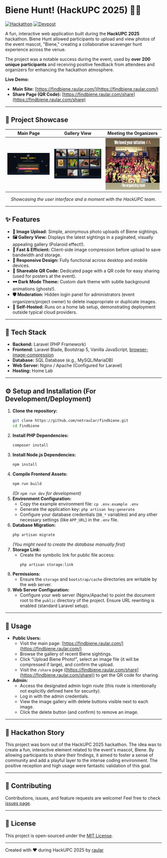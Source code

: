 # Biene Hunt! (HackUPC 2025) 🐝📸

[![Hackathon](https://img.shields.io/badge/Event-HackUPC%202025-blueviolet)](https://hackupc.com/)
[![Devpost](https://img.shields.io/badge/Devpost-Submission-003E54?logo=devpost)](https://devpost.com/software/find-biene) <!-- Added Devpost Badge -->

A fun, interactive web application built during the **HackUPC 2025** hackathon. Biene Hunt allowed participants to upload and view photos of the event mascot, "Biene," creating a collaborative scavenger hunt experience across the venue.

The project was a notable success during the event, used by **over 200 unique participants** and receiving positive feedback from attendees and organizers for enhancing the hackathon atmosphere.

**Live Demo:**
*   **Main Site:** [https://findbiene.raular.com/](https://findbiene.raular.com/)
*   **Share Page (QR Code):** [https://findbiene.raular.com/share](https://findbiene.raular.com/share)

---

## 📸 Project Showcase

| Main Page                                     | Gallery View                                      | Meeting the Organizers                     |
| :--------------------------------------------: | :-----------------------------------------------: | :--------------------------------------: |
| ![Biene Hunt Main Page](/images/hero_banner.png) | ![Biene Hunt Gallery](/images/gallery.png) | ![Biene Hunt Organizers](/images/organizers.jpg) |
*<p align="center">Showcasing the user interface and a moment with the HackUPC team.</p>*

---

## ✨ Features

*   **📸 Image Upload:** Simple, anonymous photo uploads of Biene sightings.
*   **🖼️ Gallery View:** Displays the latest sightings in a paginated, visually appealing gallery (Polaroid effect!).
*   **🚀 Fast & Efficient:** Client-side image compression before upload to save bandwidth and storage.
*   **📱 Responsive Design:** Fully functional across desktop and mobile devices.
*   **🔗 Shareable QR Code:** Dedicated page with a QR code for easy sharing (used for posters at the event).
*   **🕶️ Dark Mode Theme:** Custom dark theme with subtle background animations (ghosts!).
*   **🛡️ Moderation:** Hidden login panel for administrators (event organizers/project owner) to delete inappropriate or duplicate images.
*   **💾 Self-Hosted:** Runs on a home lab setup, demonstrating deployment outside typical cloud providers.

---

## 🔧 Tech Stack

*   **Backend:** Laravel (PHP Framework)
*   **Frontend:** Laravel Blade, Bootstrap 5, Vanilla JavaScript, [browser-image-compression](https://github.com/Donaldcwl/browser-image-compression)
*   **Database:** SQL Database (e.g., MySQL/MariaDB)
*   **Web Server:** Nginx / Apache (Configured for Laravel)
*   **Hosting:** Home Lab

---

## ⚙️ Setup and Installation (For Development/Deployment)

1.  **Clone the repository:**
    ```bash
    git clone https://github.com/netraular/findbiene.git
    cd findbiene
    ```
2.  **Install PHP Dependencies:**
    ```bash
    composer install
    ```
3.  **Install Node.js Dependencies:**
    ```bash
    npm install
    ```
4.  **Compile Frontend Assets:**
    ```bash
    npm run build
    ```
    *(Or `npm run dev` for development)*
5.  **Environment Configuration:**
    *   Copy the example environment file: `cp .env.example .env`
    *   Generate the application key: `php artisan key:generate`
    *   Configure your database credentials (`DB_*` variables) and any other necessary settings (like `APP_URL`) in the `.env` file.
6.  **Database Migration:**
    ```bash
    php artisan migrate
    ```
    *(You might need to create the database manually first)*
7.  **Storage Link:**
    *   Create the symbolic link for public file access:
        ```bash
        php artisan storage:link
        ```
8.  **Permissions:**
    *   Ensure the `storage` and `bootstrap/cache` directories are writable by the web server.
9.  **Web Server Configuration:**
    *   Configure your web server (Nginx/Apache) to point the document root to the `public` directory of the project. Ensure URL rewriting is enabled (standard Laravel setup).

---

## 🚀 Usage

*   **Public Users:**
    *   Visit the main page: [https://findbiene.raular.com/](https://findbiene.raular.com/)
    *   Browse the gallery of recent Biene sightings.
    *   Click "Upload Biene Photo!", select an image file (it will be compressed if large), and confirm the upload.
    *   Visit the `/share` page ([https://findbiene.raular.com/share](https://findbiene.raular.com/share)) to get the QR code for sharing.
*   **Admin:**
    *   Access the designated admin login route (this route is intentionally not explicitly defined here for security).
    *   Log in with the admin credentials.
    *   View the image gallery with delete buttons visible next to each image.
    *   Click the delete button (and confirm) to remove an image.

---

## 🎉 Hackathon Story

This project was born out of the HackUPC 2025 hackathon. The idea was to create a fun, interactive element related to the event's mascot, Biene. By allowing participants to share their findings, it aimed to foster a sense of community and add a playful layer to the intense coding environment. The positive reception and high usage were fantastic validation of this goal.

---

## 🤝 Contributing

Contributions, issues, and feature requests are welcome! Feel free to check [issues page](https://github.com/netraular/findbiene/issues).

---

## 📜 License

This project is open-sourced under the [MIT License](LICENSE).

---

Created with ❤️ during HackUPC 2025 by [raular](https://raular.com)